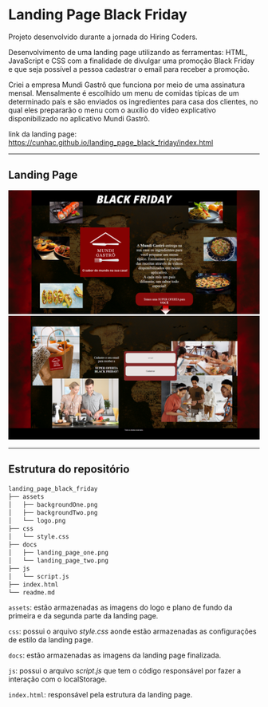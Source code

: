 # Landing Page Black Friday

Projeto desenvolvido durante a jornada do Hiring Coders.

Desenvolvimento de uma landing page utilizando as ferramentas: HTML, JavaScript e CSS
com a finalidade de divulgar uma promoção Black Friday e que seja possível a pessoa cadastrar o email para receber a promoção.

Criei a empresa Mundi Gastrô que funciona por meio de uma assinatura mensal. Mensalmente é escolhido um menu de comidas típicas de um determinado país e são enviados os ingredientes para casa dos clientes, no qual eles prepararão o menu com o auxílio do vídeo explicativo disponibilizado no aplicativo Mundi Gastrô.

link da landing page: https://cunhac.github.io/landing_page_black_friday/index.html

<hr>

## Landing Page

![landing page one](docs/landing_page_one.png)
![landing page two](docs/landing_page_two.png)



<hr>

## Estrutura do repositório

```
landing_page_black_friday
├── assets
│   ├── backgroundOne.png
│   ├── backgroundTwo.png
│   └── logo.png
├── css
│   └── style.css
├── docs
│   ├── landing_page_one.png
│   └── landing_page_two.png
├── js
│   └── script.js
├── index.html
└── readme.md
```

`assets`: estão armazenadas as imagens do logo e plano de fundo da primeira e da segunda parte da landing page.

`css`: possui o arquivo *style.css* aonde estão armazenadas as configurações de estilo da landing page.

`docs`: estão armazenadas as imagens da landing page finalizada.

`js`: possui o arquivo *script.js* que tem o código responsável por fazer a interação com o localStorage. 

`index.html`: responsável pela estrutura da landing page.

